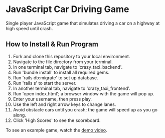 # JavaScript Car Driving Game

Single player JavaScript game that simulates driving a car on a highway at high speed until crash.

## How to Install & Run Program

1. Fork and clone this repository to your local environment.
2. Navigate to the file directory from your terminal.
3. In one terminal tab, navigate to 'crazy_taxi_backend'.
4. Run 'bundle install' to install all required gems.
5. Run 'rails db:migrate' to set up database.
6. Run 'rails s' to start the server.
7. In another terminal tab, navigate to 'crazy_taxi_frontend'.
8. Run 'open index.html'; a browser window with the game will pop up.
9. Enter your username, then press play.
10. Use the left and right arrow keys to change lanes.
11. Avoid obstacle cars until you crash; the game will speed up as you go along.
12. Click 'High Scores' to see the scoreboard.

To see an example game, watch the [demo video](https://youtu.be/2mZDVcqPuRw).
